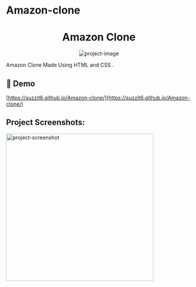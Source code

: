 # Amazon-clone
<h1 align="center" id="title">Amazon Clone</h1>

<p align="center"><img src="https://socialify.git.ci/Suzzit6/Amazon-clone/image?description=1&amp;font=Inter&amp;language=1&amp;name=1&amp;owner=1&amp;pattern=Solid&amp;theme=Dark" alt="project-image"></p>

<p id="description">Amazon Clone Made Using HTML and CSS .</p>

<h2>🚀 Demo</h2>

[https://suzzit6.github.io/Amazon-clone/](https://suzzit6.github.io/Amazon-clone/)

<h2>Project Screenshots:</h2>

<img src="file:///C:/Users/sujit%20mishra/OneDrive/Pictures/Screenshots/Screenshot%202023-09-08%20184708.png" alt="project-screenshot" width="400" height="400/"> 
